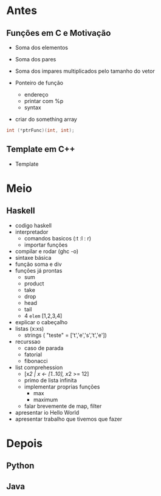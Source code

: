 # Antes

## Funções em C e Motivação

- Soma dos elementos
- Soma dos pares
- Soma dos impares multiplicados pelo tamanho do vetor

- Ponteiro de função
  - endereço
  - printar com %p
  - syntax

- criar do something array

```c
int (*ptrFunc)(int, int);
```

## Template em C++

- Template

# Meio

## Haskell

- codigo haskell
- interpretador
  - comandos basicos (:t :l : r)
  - importar funções
- compilar e rodar (ghc -o)
- sintaxe básica
- função soma e div
- funções já prontas
  - sum
  - product
  - take
  - drop
  - head
  - tail
  - 4 `elem` [1,2,3,4]
- explicar o cabeçalho
- listas (x:xs)
  - strings ( "teste" = ['t','e','s','t','e'])
- recurssao
  - caso de parada
  - fatorial
  - fibonacci
- list comprehession
  - [x*2 | x <- [1..10], x*2 >= 12]
  - primo de lista infinita
  - implementar proprias funções
    - max
    - maximum
  - falar brevemente de map, filter
- apresentar io Hello World
- apresentar trabalho que tivemos que fazer

# Depois

## Python

## Java
